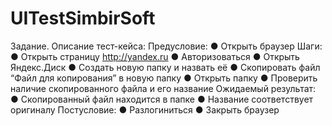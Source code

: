# UITestSimbirSoft
Задание. Описание тест-кейса:
Предусловие:
● Открыть браузер
Шаги:
● Открыть страницу http://yandex.ru
● Авторизоваться
● Открыть Яндекс.Диск
● Создать новую папку и назвать её
● Скопировать файл “Файл для копирования” в новую папку
● Открыть папку
● Проверить наличие скопированного файла и его название
Ожидаемый результат:
● Скопированный файл находится в папке
● Название соответствует оригиналу
Постусловие:
● Разлогиниться
● Закрыть браузер
